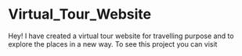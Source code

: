 # Virtual_Tour_Website
Hey! I have created a virtual tour website for travelling purpose and to explore the places in a new way. To see this project you can visit 
